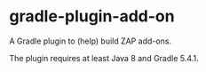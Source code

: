 # gradle-plugin-add-on

A Gradle plugin to (help) build ZAP add-ons.

The plugin requires at least Java 8 and Gradle 5.4.1.